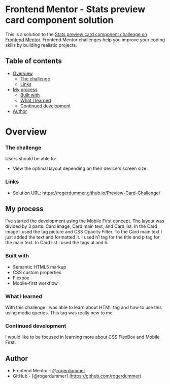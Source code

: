 # Frontend Mentor - Stats preview card component solution

This is a solution to the [Stats preview card component challenge on Frontend Mentor](https://www.frontendmentor.io/challenges/stats-preview-card-component-8JqbgoU62). Frontend Mentor challenges help you improve your coding skills by building realistic projects. 

## Table of contents

- [Overview](#overview)
  - [The challenge](#the-challenge)
  - [Links](#links)
- [My process](#my-process)
  - [Built with](#built-with)
  - [What I learned](#what-i-learned)
  - [Continued development](#continued-development)
- [Author](#author)

# Overview

### The challenge

Users should be able to:

- View the optimal layout depending on their device's screen size.

### Links

- Solution URL: https://rogerdummer.github.io/Preview-Card-Challenge/

## My process

I've started the development using the Mobile First concept.
The layout was divided by 3 parts: Card image, Card main text, and Card list.
In the Card image I used the tag picture and CSS Opacity Filter.
To the Card main text I just added the text and formatted it. I used h1 tag for the title and p tag for the main text.
In Card list i used the tags ul and li.


### Built with

- Semantic HTML5 markup
- CSS custom properties
- Flexbox
- Mobile-first workflow

### What I learned

With this challenge I was able to learn about HTML tag <picture> and how to use this using media queries.
This tag was really new to me.

### Continued development

I would like to be focused in learning more about CSS FlexBox and Mobile First.

## Author

- Frontend Mentor - [@rogerdummer](https://www.frontendmentor.io/profile/yourusername)
- GitHub - [@rogerdummer] (https://github.com/rogerdummer)

